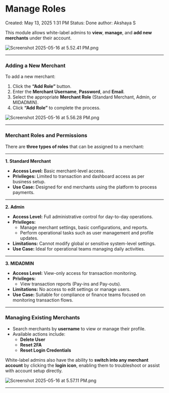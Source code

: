# Manage Roles

Created: May 13, 2025 1:31 PM
Status: Done
author: Akshaya S

This module allows white-label admins to **view**, **manage**, and **add new merchants** under their account.

![Screenshot 2025-05-16 at 5.52.41 PM.png](/img/Screenshot_2025-05-16_at_5.52.41_PM.png)

---

### **Adding a New Merchant**

To add a new merchant:

1. Click the **“Add Role”** button.
2. Enter the **Merchant Username**, **Password**, and **Email**.
3. Select the appropriate **Merchant Role** (Standard Merchant, Admin, or MIDADMIN).
4. Click **“Add Role”** to complete the process.

![Screenshot 2025-05-16 at 5.56.28 PM.png](/img/Screenshot_2025-05-16_at_5.56.28_PM.png)

---

### **Merchant Roles and Permissions**

There are **three types of roles** that can be assigned to a merchant:

---

**1. Standard Merchant**

- **Access Level:** Basic merchant-level access.
- **Privileges:** Limited to transaction and dashboard access as per business setup.
- **Use Case:** Designed for end merchants using the platform to process payments.

---

**2. Admin**

- **Access Level:** Full administrative control for day-to-day operations.
- **Privileges:**
    - Manage merchant settings, basic configurations, and reports.
    - Perform operational tasks such as user management and profile updates.
- **Limitations:** Cannot modify global or sensitive system-level settings.
- **Use Case:** Ideal for operational teams managing daily activities.

---

**3. MIDADMIN**

- **Access Level:** View-only access for transaction monitoring.
- **Privileges:**
    - View transaction reports (Pay-ins and Pay-outs).
- **Limitations:** No access to edit settings or manage users.
- **Use Case:** Suitable for compliance or finance teams focused on monitoring transaction flows.

---

### **Managing Existing Merchants**

- Search merchants by **username** to view or manage their profile.
- Available actions include:
    - **Delete User**
    - **Reset 2FA**
    - **Reset Login Credentials**

White-label admins also have the ability to **switch into any merchant account** by clicking the **login icon**, enabling them to troubleshoot or assist with account setup directly.

![Screenshot 2025-05-16 at 5.57.11 PM.png](/img/Screenshot_2025-05-16_at_5.57.11_PM.png)

---
